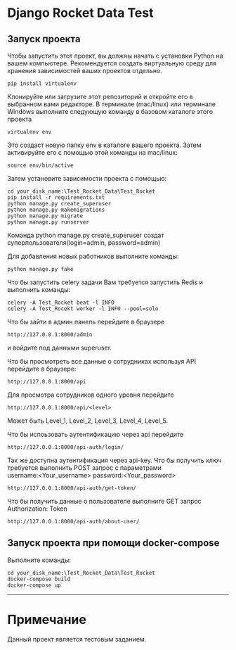 # Django Rocket Data Test
## Запуск проекта

Чтобы запустить этот проект, вы должны начать с установки Python на вашем компьютере. Рекомендуется создать виртуальную среду для хранения зависимостей ваших проектов отдельно. 

  ```
  pip install virtualenv
  ```

Клонируйте или загрузите этот репозиторий и откройте его в выбранном вами редакторе. В терминале (mac/linux) или терминале Windows выполните следующую команду в базовом каталоге этого проекта

  ```
  virtualenv env
  ```

Это создаст новую папку env в каталоге вашего проекта. Затем активируйте его с помощью этой команды на mac/linux:

  ```
  source env/bin/active
  ```

Затем установите зависимости проекта с помощью:

  ```
  cd your_disk_name:\Test_Rocket_Data\Test_Rocket
  pip install -r requirements.txt
  python manage.py create_superuser
  python manage.py makemigrations
  python manage.py migrate
  python manage.py runserver
  ```
Команда python manage.py create_superuser создат суперпользователя(login=admin, password=admin)

Для добавления новых работников выполните команды:

  ```
  python manage.py fake
  ```

Что бы запустить celery задачи Вам требуется запустить Redis и выполнить команды:

  ```
  celery -A Test_Rocket beat -l INFO
  celery -A Test_Rocekt worker -l INFO --pool=solo
  ```

Что бы зайти в админ панель перейдите в браузере

  ```
  http://127.0.0.1:8000/admin
  ```
и войдите под данными superuser.

Что бы просмотреть все данные о сотрудниках используя API перейдите в браузере:

  ```
  http://127.0.0.1:8000/api
  ```

Для просмотра сотрудников одного уровня перейдите

  ```
  http://127.0.0.1:8000/api/<level>
  ```

<level> Может быть Level_1, Level_2, Level_3, Level_4, Level_5.

Что бы испоьзовать аутентификацию через api перейдите 

  ```
  http://127.0.0.1:8000/api-auth/login/
  ```
Так же доступна аутентификация через api-key.
Что бы получить ключ требуется выполнить POST запрос с параметрами </br>
  username:<Your_username>
  password:<Your_password>
  
  ```
  http://127.0.0.1:8000/api-auth/get-token/
  ```
 Что бы получить данные о пользователе выполните GET запрос 
  Authorization: Token <Token>
  
  ```
  http://127.0.0.1:8000/api-auth/about-user/
  ```
  
## Запуск проекта при помощи  docker-compose
  
Выполните команды:
  
  ```
  cd your_disk_name:\Test_Rocket_Data\Test_Rocket
  docker-compose build
  docker-compose up
  ```
___________________________________________________________  
# Примечание

Данный проект является тестовым заданием.



